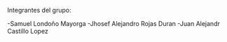 Integrantes del grupo:

-Samuel Londoño Mayorga
-Jhosef Alejandro Rojas Duran
-Juan Alejandr Castillo Lopez
